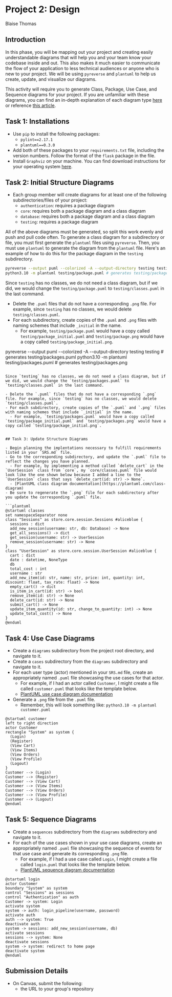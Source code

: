 # Project 2: Design

Blaise Thomas
## Introduction

In this phase, you will be mapping out your project and creating easily understandable diagrams that will help you and your team know your codebase inside and out. This also makes it much easier to communicate the flow of your application to less technical audiences or anyone who is new to your project. We will be using `pyreverse` and `plantuml` to help us create, update, and visualize our diagrams.

This activity will require you to generate Class, Package, Use Case, and Sequence diagrams for your project. If you are unfamiliar with these diagrams, you can find an in-depth explanation of each diagram type [here](https://www.uml-diagrams.org/) or reference [this article](https://nulab.com/learn/software-development/uml-diagrams-guide/).

## Task 1: Installations

- Use `pip` to install the following packages:
  - `pylint==2.17.1`
  - `plantuml==0.3.0`
- Add both of these packages to your `requirements.txt` file, including the version numbers. Follow the format of the `flask` package in the file.
- Install `Graphviz` on your machine. You can find download instructions for your operating system [here](https://graphviz.org/download/).

## Task 2: Initial Structure Diagrams

- Each group member will create diagrams for at least one of the following subdirectories/files of your project:
  - `authentication`: requires a package diagram
  - `core`: requires both a package diagram and a class diagram
  - `database`: requires both a package diagram and a class diagram
  - `testing`: requires a package diagram

All of the above diagrams must be generated, so split this work evenly and push and pull code often. To generate a class diagram for a subdirectory or file, you must first generate the `plantuml` files using `pyreverse`. Then, you must use `plantuml` to generate the diagram from the `plantuml` file. Here's an example of how to do this for the package diagram in the `testing` subdirectory.

```bash
pyreverse --output puml --colorized -A --output-directory testing testing # generates testing/package.puml
python3.10 -m plantuml testing/package.puml # generates testing/package.png
```

Since `testing` has no classes, we do not need a class diagram, but if we did, we would change the `testing/package.puml` to `testing/classes.puml` in the last command.

- Delete the `.puml` files that do not have a corresponding `.png` file. For example, since `testing` has no classes, we would delete `testing/classes.puml`.
- For each subdirectory, create copies of the `.puml` and `.png` files with naming schemes that include `_initial` in the name.
  - For example, `testing/package.puml` would have a copy called `testing/package_initial.puml` and `testing/package.png` would have a copy called `testing/package_initial.png`.

pyreverse --output puml --colorized -A --output-directory testing testing # generates testing/packages.puml
python3.10 -m plantuml testing/packages.puml # generates testing/packages.png
```

Since `testing` has no classes, we do not need a class diagram, but if we did, we would change the `testing/packages.puml` to `testing/classes.puml` in the last command.

- Delete the `.puml` files that do not have a corresponding `.png` file. For example, since `testing` has no classes, we would delete `testing/classes.puml`.
- For each subdirectory, create copies of the `.puml` and `.png` files with naming schemes that include `_initial` in the name.
  - For example, `testing/packages.puml` would have a copy called `testing/package_initial.puml` and `testing/packages.png` would have a copy called `testing/package_initial.png`.


## Task 3: Update Structure Diagrams

- Begin planning the implentations necessary to fulfill requirements listed in your `SRS.md` file.
- Go to the corresponding subdirectory, and update the `.puml` file to reflect the changes you have planned.
  - For example, by implementing a method called `delete_cart` in the `UserSession` class from `core`, my `core/classes.puml` file would look like the one shown below because I added a line to the `UserSession` class that says `delete_cart(id: str) -> None`.
  - [PlantUML class diagram documentation](https://plantuml.com/class-diagram)
- Be sure to regenerate the `.png` file for each subdirectory after you update the corresponding `.puml` file.

```plantuml
@startuml classes
set namespaceSeparator none
class "Sessions" as store.core.session.Sessions #aliceblue {
  sessions : dict
  add_new_session(username: str, db: Database) -> None
  get_all_sessions() -> dict
  get_session(username: str) -> UserSession
  remove_session(username: str) -> None
}
class "UserSession" as store.core.session.UserSession #aliceblue {
  cart : dict
  date : datetime, NoneType
  db
  total_cost : int
  username : str
  add_new_item(id: str, name: str, price: int, quantity: int, discount: float, tax_rate: float) -> None
  empty_cart() -> dict
  is_item_in_cart(id: str) -> bool
  remove_item(id: str) -> None
  delete_cart(id: str) -> None
  submit_cart() -> None
  update_item_quantity(id: str, change_to_quantity: int) -> None
  update_total_cost() -> None
}
@enduml
```

## Task 4: Use Case Diagrams

- Create a `diagrams` subdirectory from the project root directory, and navigate to it.
- Create a `cases` subdirectory from the `diagrams` subdirectory and navigate to it.
- For each user type (actor) mentioned in your `SRS.md` file, create an appropriately named `.puml` file showcasing the use cases for that actor.
  - For example, if I had an actor called `Customer`, I might create a file called `customer.puml` that looks like the template below.
  - [PlantUML use case diagram documentation](https://plantuml.com/use-case-diagram)
- Generate a `.png` file from the `.puml` file.
  - Remember, this will look something like: `python3.10 -m plantuml customer.puml`

```plantuml
@startuml customer
left to right direction
actor Customer
rectangle "System" as system {
  (Login)
  (Register)
  (View Cart)
  (View Items)
  (View Orders)
  (View Profile)
  (Logout)
}
Customer --> (Login)
Customer --> (Register)
Customer --> (View Cart)
Customer --> (View Items)
Customer --> (View Orders)
Customer --> (View Profile)
Customer --> (Logout)
@enduml
```

## Task 5: Sequence Diagrams

- Create a `sequences` subdirectory from the `diagrams` subdirectory and navigate to it.
- For each of the use cases shown in your use case diagrams, create an appropriately named `.puml` file showcasing the sequence of events for that use case and generate its corresponding `.png` file.
  - For example, if I had a use case called `Login`, I might create a file called `login.puml` that looks like the template below.
  - [PlantUML sequence diagram documentation](https://plantuml.com/sequence-diagram)

```plantuml
@startuml login
actor Customer
boundary "System" as system
control "Sessions" as sessions
control "Authentication" as auth
Customer -> system: Login
activate system
system -> auth: login_pipeline(username, password)
activate auth
auth --> system: True
deactivate auth
system -> sessions: add_new_session(username, db)
activate sessions
sessions --> system: None
deactivate sessions
system -> system: redirect to home page
deactivate system
@enduml
```

## Submission Details

- On Canvas, submit the following:
  - the URL to your group's repository
